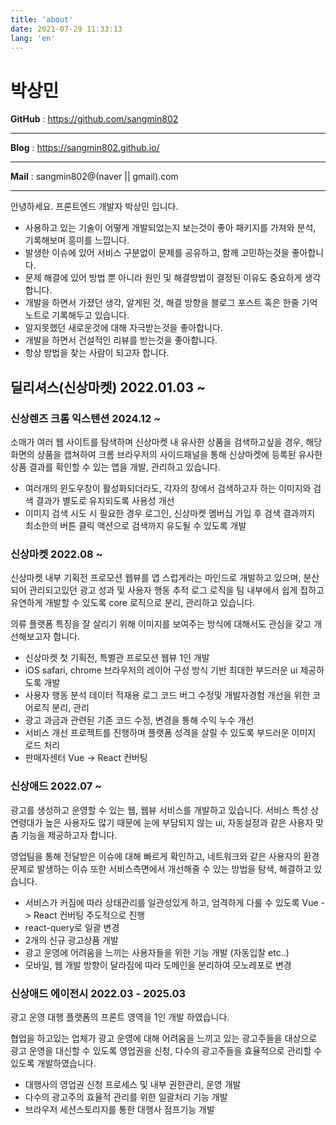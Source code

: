 ```yaml
---
title: 'about'
date: 2021-07-29 11:33:13
lang: 'en'
---
```


<h1>박상민</h1>

<b>GitHub</b> : https://github.com/sangmin802

<hr>

<b>Blog</b> : https://sangmin802.github.io/

<hr>

<b>Mail</b> : sangmin802@(naver || gmail).com

<hr>

안녕하세요. 프론트엔드 개발자 박상민 입니다.

- 사용하고 있는 기술이 어떻게 개발되었는지 보는것이 좋아 패키지를 가져와 분석, 기록해보며 흥미를 느낍니다.
- 발생한 이슈에 있어 서비스 구분없이 문제를 공유하고, 함께 고민하는것을 좋아합니다.
- 문제 해결에 있어 방법 뿐 아니라 원인 및 해결방법이 결정된 이유도 중요하게 생각합니다.
- 개발을 하면서 가졌던 생각, 알게된 것, 해결 방향을 블로그 포스트 혹은 한줄 기억 노트로 기록해두고 있습니다.
- 알지못했던 새로운것에 대해 자극받는것을 좋아합니다.
- 개발을 하면서 건설적인 리뷰를 받는것을 좋아합니다.
- 항상 방법을 찾는 사람이 되고자 합니다.

## 딜리셔스(신상마켓) 2022.01.03 ~

### 신상렌즈 크롬 익스텐션 2024.12 ~

소매가 여러 웹 사이트를 탐색하며 신상마켓 내 유사한 상품을 검색하고싶을 경우, 해당 화면의 상품을 캡쳐하여 크롬 브라우저의 사이드패널을 통해 신상마켓에 등록된 유사한 상품 결과를 확인할 수 있는 앱을 개발, 관리하고 있습니다.

- 여러개의 윈도우창이 활성화되더라도, 각자의 창에서 검색하고자 하는 이미지와 검색 결과가 별도로 유지되도록 사용성 개선
- 이미지 검색 시도 시 필요한 경우 로그인, 신상마켓 멤버십 가입 후 검색 결과까지 최소한의 버튼 클릭 액션으로 검색까지 유도될 수 있도록 개발

### 신상마켓 2022.08 ~

신상마켓 내부 기획전 프로모션 웹뷰를 앱 스럽게라는 마인드로 개발하고 있으며, 분산되어 관리되고있던 광고 성과 및 사용자 행동 추적 로그 로직을 팀 내부에서 쉽게 접하고 유연하게 개발할 수 있도록 core 로직으로 분리, 관리하고 있습니다.

의류 플랫폼 특징을 잘 살리기 위해 이미지를 보여주는 방식에 대해서도 관심을 갖고 개선해보고자 합니다.

- 신상마켓 첫 기획전, 특별관 프로모션 웹뷰 1인 개발
- iOS safari, chrome 브라우저의 레이어 구성 방식 기반 최대한 부드러운 ui 제공하도록 개발
- 사용자 행동 분석 데이터 적재용 로그 코드 버그 수정및 개발자경험 개선을 위한 코어로직 분리, 관리
- 광고 과금과 관련된 기존 코드 수정, 변경을 통해 수익 누수 개선
- 서비스 개선 프로젝트를 진행하며 플랫폼 성격을 살릴 수 있도록 부드러운 이미지 로드 처리
- 판매자센터 Vue -> React 컨버팅

### 신상애드 2022.07 ~

광고를 생성하고 운영할 수 있는 웹, 웹뷰 서비스를 개발하고 있습니다. 서비스 특성 상 연령대가 높은 사용자도 많기 때문에 눈에 부담되지 않는 ui, 자동설정과 같은 사용자 맞춤 기능을 제공하고자 합니다.

영업팀을 통해 전달받은 이슈에 대해 빠르게 확인하고, 네트워크와 같은 사용자의 환경문제로 발생하는 이슈 또한 서비스측면에서 개선해줄 수 있는 방법을 탐색, 해결하고 있습니다.

- 서비스가 커짐에 따라 상태관리를 일관성있게 하고, 엄격하게 다룰 수 있도록 Vue -> React 컨버팅 주도적으로 진행
- react-query로 일괄 변경
- 2개의 신규 광고상품 개발
- 광고 운영에 어려움을 느끼는 사용자들을 위한 기능 개발 (자동입찰 etc..)
- 모바일, 웹 개발 방향이 달라짐에 따라 도메인을 분리하여 모노레포로 변경

### 신상애드 에이전시 2022.03 - 2025.03

광고 운영 대행 플랫폼의 프론트 영역을 1인 개발 하였습니다.

협업을 하고있는 업체가 광고 운영에 대해 어려움을 느끼고 있는 광고주들을 대상으로 광고 운영을 대신할 수 있도록 영업권을 신청, 다수의 광고주들을 효율적으로 관리할 수 있도록 개발하였습니다.

- 대행사의 영업권 신청 프로세스 및 내부 권한관리, 운영 개발
- 다수의 광고주의 효율적 관리를 위한 일괄처리 기능 개발
- 브라우저 세션스토리지를 통한 대행사 점프기능 개발
